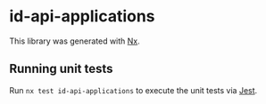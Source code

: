 # id-api-applications

This library was generated with [Nx](https://nx.dev).

## Running unit tests

Run `nx test id-api-applications` to execute the unit tests via [Jest](https://jestjs.io).
